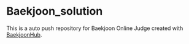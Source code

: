 # Baekjoon_solution
This is a auto push repository for Baekjoon Online Judge created with [BaekjoonHub](https://github.com/BaekjoonHub/BaekjoonHub).
